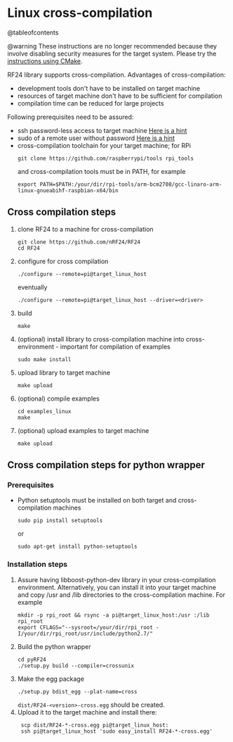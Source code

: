# Linux cross-compilation

@tableofcontents

<!-- markdownlint-disable MD031 -->
@warning These instructions are no longer recommended because they involve disabling security measures
for the target system. Please try the [instructions using CMake](using_cmake.md).

RF24 library supports cross-compilation. Advantages of cross-compilation:

- development tools don't have to be installed on target machine
- resources of target machine don't have to be sufficient for compilation
- compilation time can be reduced for large projects

Following prerequisites need to be assured:

- ssh password-less access to target machine [Here is a hint](https://linuxconfig.org/passwordless-ssh)
- sudo of a remote user without password [Here is a hint](http://askubuntu.com/questions/334318/sudoers-file-enable-nopasswd-for-user-all-commands)
- cross-compilation toolchain for your target machine; for RPi
  ```shell
  git clone https://github.com/raspberrypi/tools rpi_tools
  ```
  and cross-compilation tools must be in PATH, for example
  ```shell
  export PATH=$PATH:/your/dir/rpi-tools/arm-bcm2708/gcc-linaro-arm-linux-gnueabihf-raspbian-x64/bin
  ```

## Cross compilation steps

1. clone RF24 to a machine for cross-compilation
   ```shell
   git clone https://github.com/nRF24/RF24
   cd RF24
   ```
2. configure for cross compilation
   ```shell
   ./configure --remote=pi@target_linux_host
   ```
   eventually
   ```shell
   ./configure --remote=pi@target_linux_host --driver=<driver>
   ```
3. build
   ```shell
   make
   ```
4. (optional) install library to cross-compilation machine into cross-environment - important for compilation of examples
   ```shell
   sudo make install
   ```
5. upload library to target machine
   ```shell
   make upload
   ```
6. (optional) compile examples
   ```shell
   cd examples_linux
   make
   ```
7. (optional) upload examples to target machine
   ```shell
   make upload
   ```

## Cross compilation steps for python wrapper

### Prerequisites

- Python setuptools must be installed on both target and cross-compilation machines
  ```shell
  sudo pip install setuptools
  ```
  or
  ```shell
  sudo apt-get install python-setuptools
  ```

### Installation steps

1. Assure having libboost-python-dev library in your cross-compilation environment. Alternatively, you can install it into your target machine and copy /usr and /lib directories to the cross-compilation machine.
   For example
   ```shell
   mkdir -p rpi_root && rsync -a pi@target_linux_host:/usr :/lib rpi_root
   export CFLAGS="--sysroot=/your/dir/rpi_root -I/your/dir/rpi_root/usr/include/python2.7/"
   ```
2. Build the python wrapper
   ```shell
   cd pyRF24
   ./setup.py build --compiler=crossunix
   ```
3. Make the egg package
   ```shell
   ./setup.py bdist_egg --plat-name=cross
   ```
   `dist/RF24-<version>-cross.egg` should be created.
4. Upload it to the target machine and install there:
   ```shell
    scp dist/RF24-*-cross.egg pi@target_linux_host:
    ssh pi@target_linux_host 'sudo easy_install RF24-*-cross.egg'
   ```
